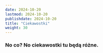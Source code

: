 ```yaml
---
date: 2024-10-20
lastmod: 2024-10-20
publishdate: 2024-10-20
title: "Ciekawostki"
weight: 30
---
```


### No co? No ciekawostki tu będą różne.